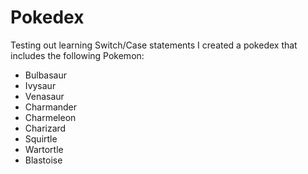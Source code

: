 # Pokedex

Testing out learning Switch/Case statements I created a pokedex that includes the following Pokemon:

- Bulbasaur
- Ivysaur
- Venasaur
- Charmander
- Charmeleon
- Charizard
- Squirtle
- Wartortle
- Blastoise
